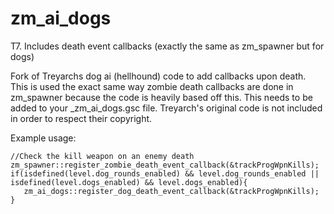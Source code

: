 # zm_ai_dogs
 T7. Includes death event callbacks (exactly the same as zm_spawner but for dogs)

 Fork of Treyarchs dog ai (hellhound) code to add callbacks upon death. This is used the exact same way zombie death callbacks are done in zm_spawner because the code is heavily based off this. This needs to be added to your _zm_ai_dogs.gsc file. Treyarch's original code is not included in order to respect their copyright.
 
 Example usage:
 ```gsc
 //Check the kill weapon on an enemy death
 zm_spawner::register_zombie_death_event_callback(&trackProgWpnKills);
 if(isdefined(level.dog_rounds_enabled) && level.dog_rounds_enabled || isdefined(level.dogs_enabled) && level.dogs_enabled){
 	zm_ai_dogs::register_dog_death_event_callback(&trackProgWpnKills);
 }
 ```
